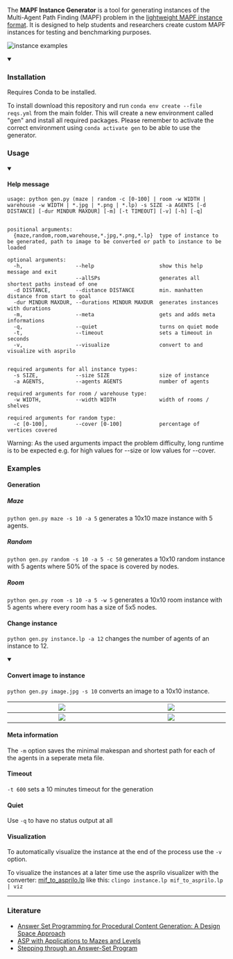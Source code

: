 The **MAPF Instance Generator** is a tool for generating instances of the Multi-Agent Path Finding (MAPF) problem in the [lightweight MAPF instance format](https://github.com/krr-up/mapf-instance-format). It is designed to help students and researchers create custom MAPF instances for testing and benchmarking purposes.

![instance examples](https://github.com/krr-up/mapf-instance-generators/blob/main/examples/example.png "instance examples")

<details open>
<summary>

### Installation
</summary>
Requires Conda to be installed.

To install download this repository and run  `conda env create --file reqs.yml` from the main folder. This will create a new environment called "gen" and install all required packages. Please remember to activate the correct environment using `conda activate gen` to be able to use the generator.
</details>

### Usage
<details open>
<summary>

#### Help message
</summary>

```
usage: python gen.py (maze | random -c [0-100] | room -w WIDTH | warehouse -w WIDTH | *.jpg | *.png | *.lp) -s SIZE -a AGENTS [-d DISTANCE] [-dur MINDUR MAXDUR] [-m] [-t TIMEOUT] [-v] [-h] [-q]


positional arguments:
  {maze,random,room,warehouse,*.jpg,*.png,*.lp}  type of instance to be generated, path to image to be converted or path to instance to be loaded

optional arguments:
  -h,                 --help                     show this help message and exit
                      --allSPs                   generates all shortest paths instead of one
  -d DISTANCE,        --distance DISTANCE        min. manhatten distance from start to goal
  -dur MINDUR MAXDUR, --durations MINDUR MAXDUR  generates instances with durations
  -m,                 --meta                     gets and adds meta informations
  -q,                 --quiet                    turns on quiet mode
  -t,                 --timeout                  sets a timeout in seconds
  -v,                 --visualize                convert to and visualize with asprilo


required arguments for all instance types:
  -s SIZE,            --size SIZE                size of instance
  -a AGENTS,          --agents AGENTS            number of agents

required arguments for room / warehouse type:
  -w WIDTH,           --width WIDTH              width of rooms / shelves

required arguments for random type:
  -c [0-100],         --cover [0-100]            percentage of vertices covered
  ```
Warning: As the used arguments impact the problem difficulty, long runtime is to be expected e.g. for high values for --size or low values for --cover.
</details>

### Examples

#### Generation
##### Maze
`python gen.py maze -s 10 -a 5` generates a 10x10 maze instance with 5 agents.
##### Random
`python gen.py random -s 10 -a 5 -c 50` generates a 10x10 random instance with 5 agents where 50% of the space is covered by nodes.
##### Room
`python gen.py room -s 10 -a 5 -w 5` generates a 10x10 room instance with 5 agents where every room has a size of 5x5 nodes.

#### Change instance
`python gen.py instance.lp -a 12` changes the number of agents of an instance to 12.
  
<details open>
<summary>

#### Convert image to instance
</summary>

`python gen.py image.jpg -s 10` converts an image to a 10x10 instance.
<table>
  <thead>
    <tr>
      <th width="600px align="center""><img src="https://user-images.githubusercontent.com/80356280/233345961-daa686b4-9ce1-4498-8b6b-75a26a0020a3.jpg"></th>
      <th width="600px align="center""><img src="https://user-images.githubusercontent.com/80356280/233345833-9fbc98f7-7a1a-4868-b708-5b1e7e114bec.png"></th>
    </tr>
  </thead>
  <tbody>
  <tr width="600px" align="center">
      <td>
        <img src="https://user-images.githubusercontent.com/80356280/233344560-25b5a86e-05b7-4a09-a831-080a11ce9cf8.png">
      </td>
      <td>
        <img src="https://user-images.githubusercontent.com/80356280/233344577-d8eba2f2-0b03-45be-b5f6-2f29e29b2db6.png">
      </td>
  </tr>
  </tbody>
</table>
</details>

#### Meta information
The `-m` option saves the minimal makespan and shortest path for each of the agents in a seperate meta file.
#### Timeout
`-t 600` sets a 10 minutes timeout for the generation
#### Quiet
Use `-q` to have no status output at all
#### Visualization
To automatically visualize the instance at the end of the process use the `-v` option.

To visualize the instances at a later time use the asprilo visualizer with the converter: [mif_to_asprilo.lp](https://github.com/krr-up/mapf-instance-format/blob/main/mif_to_asprilo.lp) like this: `clingo instance.lp mif_to_asprilo.lp | viz`
___
### Literature
- [Answer Set Programming for Procedural Content Generation: A Design Space Approach](https://doi.org/10.1109/TCIAIG.2011.2158545)
- [ASP with Applications to Mazes and Levels](https://doi.org/10.1007/978-3-319-42716-4_8)
- [Stepping through an Answer-Set Program](https://doi.org/10.1007/978-3-642-20895-9_13)
